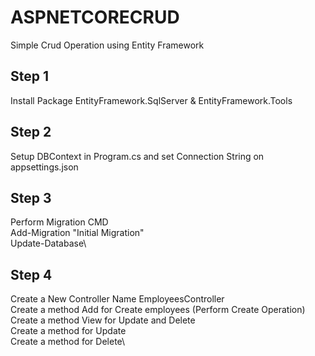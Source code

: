 # ASPNETCORECRUD
 Simple Crud Operation using Entity Framework

## Step 1 
Install Package
EntityFramework.SqlServer & EntityFramework.Tools

## Step 2 

Setup DBContext in Program.cs and set Connection String on appsettings.json

## Step 3

Perform Migration CMD\
Add-Migration "Initial Migration"\
Update-Database\

## Step 4

Create a New Controller Name EmployeesController\
Create a method Add for Create employees (Perform Create Operation)\
Create a method View for Update and Delete\
Create a method for Update\
Create a method for Delete\

